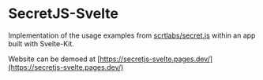 # SecretJS-Svelte

Implementation of the usage examples from [scrtlabs/secret.js](https://github.com/scrtlabs/secret.js#usage-examples) within an app built with Svelte-Kit.

Website can be demoed at [https://secretjs-svelte.pages.dev/](https://secretjs-svelte.pages.dev/)